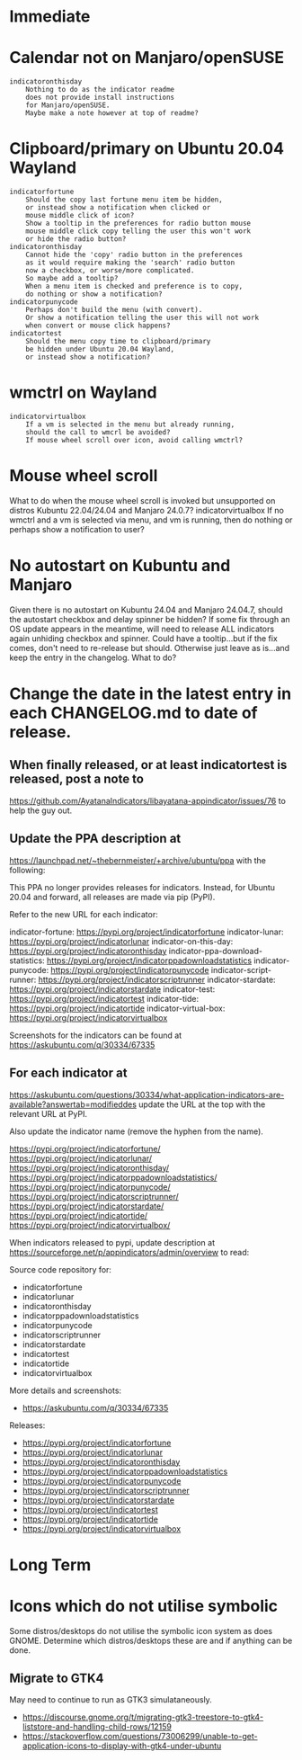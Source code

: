 # Immediate

# Calendar not on Manjaro/openSUSE
    indicatoronthisday
        Nothing to do as the indicator readme
        does not provide install instructions
        for Manjaro/openSUSE.
        Maybe make a note however at top of readme?


# Clipboard/primary on Ubuntu 20.04 Wayland
    indicatorfortune
        Should the copy last fortune menu item be hidden,
        or instead show a notification when clicked or
        mouse middle click of icon?
        Show a tooltip in the preferences for radio button mouse
        mouse middle click copy telling the user this won't work
        or hide the radio button?
    indicatoronthisday
        Cannot hide the 'copy' radio button in the preferences
        as it would require making the 'search' radio button
        now a checkbox, or worse/more complicated.
        So maybe add a tooltip?
        When a menu item is checked and preference is to copy,
        do nothing or show a notification?
    indicatorpunycode
        Perhaps don't build the menu (with convert).
        Or show a notification telling the user this will not work
        when convert or mouse click happens?
    indicatortest
        Should the menu copy time to clipboard/primary
        be hidden under Ubuntu 20.04 Wayland,
        or instead show a notification?


# wmctrl on Wayland
    indicatorvirtualbox
        If a vm is selected in the menu but already running,
        should the call to wmcrl be avoided?
        If mouse wheel scroll over icon, avoid calling wmctrl?


# Mouse wheel scroll
What to do when the mouse wheel scroll is invoked but unsupported
on distros Kubuntu 22.04/24.04 and Manjaro 24.0.7?
    indicatorvirtualbox
        If no wmctrl and a vm is selected via menu,
        and vm is running, then do nothing or
        perhaps show a notification to user?


# No autostart on Kubuntu and Manjaro
Given there is no autostart on Kubuntu 24.04 and Manjaro 24.04.7,
should the autostart checkbox and delay spinner be hidden?
If some fix through an OS update appears in the meantime,
will need to release ALL indicators again unhiding checkbox and spinner.
Could have a tooltip...but if the fix comes, don't need to re-release but should.
Otherwise just leave as is...and keep the entry in the changelog.
What to do?


# Change the date in the latest entry in each CHANGELOG.md to date of release.


## When finally released, or at least indicatortest is released, post a note to
  https://github.com/AyatanaIndicators/libayatana-appindicator/issues/76
to help the guy out.


## Update the PPA description at
  https://launchpad.net/~thebernmeister/+archive/ubuntu/ppa
with the following:

This PPA no longer provides releases for indicators.
Instead, for Ubuntu 20.04 and forward, all releases are made via pip (PyPI).

Refer to the new URL for each indicator:

indicator-fortune: https://pypi.org/project/indicatorfortune
indicator-lunar: https://pypi.org/project/indicatorlunar
indicator-on-this-day: https://pypi.org/project/indicatoronthisday
indicator-ppa-download-statistics: https://pypi.org/project/indicatorppadownloadstatistics
indicator-punycode: https://pypi.org/project/indicatorpunycode
indicator-script-runner: https://pypi.org/project/indicatorscriptrunner
indicator-stardate: https://pypi.org/project/indicatorstardate
indicator-test: https://pypi.org/project/indicatortest
indicator-tide: https://pypi.org/project/indicatortide
indicator-virtual-box: https://pypi.org/project/indicatorvirtualbox

Screenshots for the indicators can be found at https://askubuntu.com/q/30334/67335


## For each indicator at
  https://askubuntu.com/questions/30334/what-application-indicators-are-available?answertab=modifieddes
update the URL at the top with the relevant URL at PyPI.

Also update the indicator name (remove the hyphen from the name).


  https://pypi.org/project/indicatorfortune/
  https://pypi.org/project/indicatorlunar/
  https://pypi.org/project/indicatoronthisday/
  https://pypi.org/project/indicatorppadownloadstatistics/
  https://pypi.org/project/indicatorpunycode/
  https://pypi.org/project/indicatorscriptrunner/
  https://pypi.org/project/indicatorstardate/
  https://pypi.org/project/indicatortide/
  https://pypi.org/project/indicatorvirtualbox/


When indicators released to pypi, update description at
  https://sourceforge.net/p/appindicators/admin/overview
to read:


Source code repository for:
 - indicatorfortune
 - indicatorlunar
 - indicatoronthisday
 - indicatorppadownloadstatistics
 - indicatorpunycode
 - indicatorscriptrunner
 - indicatorstardate
 - indicatortest
 - indicatortide
 - indicatorvirtualbox

More details and screenshots:
 -  https://askubuntu.com/q/30334/67335

Releases:
- https://pypi.org/project/indicatorfortune
- https://pypi.org/project/indicatorlunar
- https://pypi.org/project/indicatoronthisday
- https://pypi.org/project/indicatorppadownloadstatistics
- https://pypi.org/project/indicatorpunycode
- https://pypi.org/project/indicatorscriptrunner
- https://pypi.org/project/indicatorstardate
- https://pypi.org/project/indicatortest
- https://pypi.org/project/indicatortide
- https://pypi.org/project/indicatorvirtualbox



# Long Term

# Icons which do not utilise symbolic
Some distros/desktops do not utilise the symbolic icon system as does GNOME.
Determine which distros/desktops these are and if anything can be done.


## Migrate to GTK4
May need to continue to run as GTK3 simulataneously.
- https://discourse.gnome.org/t/migrating-gtk3-treestore-to-gtk4-liststore-and-handling-child-rows/12159
- https://stackoverflow.com/questions/73006299/unable-to-get-application-icons-to-display-with-gtk4-under-ubuntu
